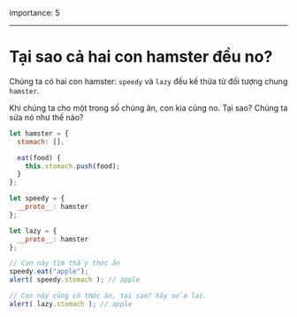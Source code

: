 importance: 5

---

# Tại sao cả hai con hamster đều no?

Chúng ta có hai con hamster: `speedy` và `lazy` đều kế thừa từ đối tượng chung `hamster`. 

Khi chúng ta cho một trong số chúng ăn, con kia cũng no. Tại sao? Chúng ta sửa nó như thế nào?

```js run
let hamster = {
  stomach: [],

  eat(food) {
    this.stomach.push(food);
  }
};

let speedy = {
  __proto__: hamster
};

let lazy = {
  __proto__: hamster
};

// Con này tìm thấy thức ăn
speedy.eat("apple");
alert( speedy.stomach ); // apple

// Con này cũng có thức ăn, tại sao? hãy sửa lại.
alert( lazy.stomach ); // apple
```

